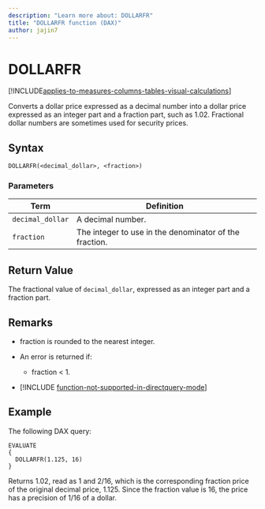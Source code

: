 ```yaml
---
description: "Learn more about: DOLLARFR"
title: "DOLLARFR function (DAX)"
author: jajin7
---
```


# DOLLARFR

[!INCLUDE[applies-to-measures-columns-tables-visual-calculations](includes/applies-to-measures-columns-tables-visual-calculations.md)]

Converts a dollar price expressed as a decimal number into a dollar price expressed as an integer part and a fraction part, such as 1.02. Fractional dollar numbers are sometimes used for security prices.

## Syntax

```dax
DOLLARFR(<decimal_dollar>, <fraction>)
```

### Parameters

|Term|Definition|
|--------|--------------|
|`decimal_dollar`|A decimal number.|
|`fraction`|The integer to use in the denominator of the fraction.|

## Return Value

The fractional value of `decimal_dollar`, expressed as an integer part and a fraction part.

## Remarks

- fraction is rounded to the nearest integer.

- An error is returned if:
  - fraction < 1.

- [!INCLUDE [function-not-supported-in-directquery-mode](includes/function-not-supported-in-directquery-mode.md)]

## Example

The following DAX query:

```dax
EVALUATE
{
  DOLLARFR(1.125, 16)
}
```

Returns 1.02, read as 1 and 2/16, which is the corresponding fraction price of the original decimal price, 1.125. Since the fraction value is 16, the price has a precision of 1/16 of a dollar.
